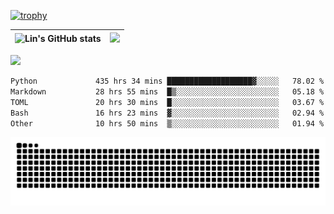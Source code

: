 [![trophy](https://github-profile-trophy.vercel.app/?username=ocss884&column=7)](https://github.com/ocss884)

| ![Lin's GitHub stats](https://github-readme-stats.vercel.app/api?username=ocss884&show_icons=true&hide_border=True&count_private=true) | ![](https://github-readme-streak-stats.herokuapp.com?user=ocss884&hide_border=true&date_format=M%20j%5B%2C%20Y%5D&ring=7EDDCF&fire=7EDDCF") |
| ------------------------------------------------------------ | ------------------------------------------------------------ |

![](https://komarev.com/ghpvc/?username=ocss884&color=brightgreen)

<!--START_SECTION:waka-->

```txt
Python             435 hrs 34 mins ███████████████████▓░░░░░   78.02 %
Markdown           28 hrs 55 mins  █▒░░░░░░░░░░░░░░░░░░░░░░░   05.18 %
TOML               20 hrs 30 mins  █░░░░░░░░░░░░░░░░░░░░░░░░   03.67 %
Bash               16 hrs 23 mins  ▓░░░░░░░░░░░░░░░░░░░░░░░░   02.94 %
Other              10 hrs 50 mins  ▒░░░░░░░░░░░░░░░░░░░░░░░░   01.94 %
```

<!--END_SECTION:waka-->

<p align="center">
   <img src="https://github.com/ocss884/ocss884/blob/output/github-snake.svg" alt="snake">
</p>
